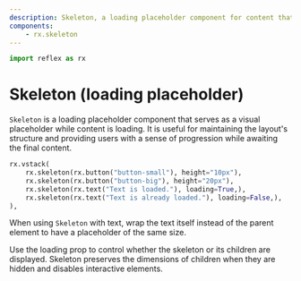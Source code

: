 ```yaml
---
description: Skeleton, a loading placeholder component for content that is not yet available.
components:
    - rx.skeleton
---
```


```python exec
import reflex as rx
```

# Skeleton (loading placeholder)

`Skeleton` is a loading placeholder component that serves as a visual placeholder while content is loading.
It is useful for maintaining the layout's structure and providing users with a sense of progression while awaiting the final content.

```python demo
rx.vstack(
    rx.skeleton(rx.button("button-small"), height="10px"),
    rx.skeleton(rx.button("button-big"), height="20px"),
    rx.skeleton(rx.text("Text is loaded."), loading=True,),
    rx.skeleton(rx.text("Text is already loaded."), loading=False,),
),
```

When using `Skeleton` with text, wrap the text itself instead of the parent element to have a placeholder of the same size.

Use the loading prop to control whether the skeleton or its children are displayed. Skeleton preserves the dimensions of children when they are hidden and disables interactive elements.
